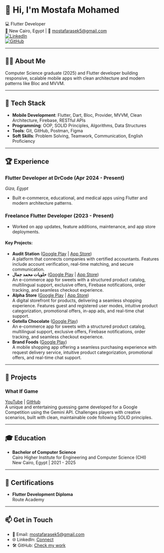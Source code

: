 # 👋 Hi, I'm Mostafa Mohamed

💻 Flutter Developer  
📍 New Cairo, Egypt | 📩 [mostafarasek5@gmail.com](mailto:mostafarasek5@gmail.com)  
[![LinkedIn](https://img.shields.io/badge/LinkedIn-Connect-blue)](https://www.linkedin.com/in/mostafa-mohamed911)  
[![GitHub](https://img.shields.io/badge/GitHub-Profile-black)](https://github.com/mostafa9011)

---

## 👨‍💻 About Me

Computer Science graduate (2025) and Flutter developer building responsive, scalable mobile apps with clean architecture and modern patterns like Bloc and MVVM.

---

## 🚀 Tech Stack

- **Mobile Development**: Flutter, Dart, Bloc, Provider, MVVM, Clean Architecture, Firebase, RESTful APIs  
- **Programming**: OOP, SOLID Principles, Algorithms, Data Structures  
- **Tools**: Git, GitHub, Postman, Figma  
- **Soft Skills**: Problem Solving, Teamwork, Communication, English Proficiency

---

## 🏆 Experience

### Flutter Developer at DrCode (Apr 2024 - Present)  
*Giza, Egypt*  
- Built e-commerce, educational, and medical apps using Flutter and modern architecture patterns.

### Freelance Flutter Developer (2023 - Present)  
- Worked on app updates, feature additions, maintenance, and app store deployments.

#### Key Projects:
- **Audit Station** ([Google Play](https://play.google.com/store/apps/details?id=com.stationsGroup.auditStation) | [App Store](https://apps.apple.com/eg/app/audit-station/id6746169066))  
  A platform that connects companies with certified accountants. Features include account verification, real-time matching, and secure communication.  
- **حلويات محمد جمال** ([Google Play](https://play.google.com/store/apps/details?id=com.mgml.candy&pcampaignid=web_share) | [App Store](https://apps.apple.com/eg/app/%D8%AD%D9%84%D9%88%D9%8A%D8%A7%D8%AA-%D9%85%D8%AD%D9%85%D8%AF-%D8%AC%D9%85%D8%A7%D9%84/id6670454975))  
  An e-commerce app for sweets with a structured product catalog, multilingual support, exclusive offers, Firebase notifications, order tracking, and seamless checkout experience.  
- **Alpha Store** ([Google Play](https://play.google.com/store/apps/details?id=com.alpha.factory&pcampaignid=web_share) | [App Store](https://apps.apple.com/eg/app/%D8%A7%D9%84%D9%85%D8%B5%D9%86%D8%B9-%D8%A7%D9%84%D9%81%D8%A7/id6744115003))  
  A digital storefront for products, delivering a seamless shopping experience. Features guest and registered user modes, intuitive product categorization, promotional offers, in-app ads, and real-time chat support.  
- **Gotella Chocolate** ([Google Play](https://play.google.com/store/apps/details?id=com.store.gotella))  
  An e-commerce app for sweets with a structured product catalog, multilingual support, exclusive offers, Firebase notifications, order tracking, and seamless checkout experience.  
- **Brand Foods** ([Google Play](https://play.google.com/store/apps/details?id=com.brand.foods))  
  A mobile shopping app offering a seamless purchasing experience with request delivery service, intuitive product categorization, promotional offers, and real-time chat support.

---

## 🌟 Projects

### What If Game  
[YouTube](https://www.youtube.com/watch?v=JsHn-Gv0fkw) | [GitHub](https://github.com/BugHubTeam/What-If/tree/mostafa-dev)  
A unique and entertaining guessing game developed for a Google Competition using the Gemini API. Challenges players with creative scenarios, built with clean, maintainable code following SOLID principles.

---

## 🎓 Education

- **Bachelor of Computer Science**  
  Cairo Higher Institute for Engineering and Computer Science (CHI)  
  New Cairo, Egypt | 2021 - 2025

---

## 🏅 Certifications

- **Flutter Development Diploma**  
  Route Academy

---

## 📫 Get in Touch

- 📩 Email: [mostafarasek5@gmail.com](mailto:mostafarasek5@gmail.com)  
- 🌐 LinkedIn: [Connect](https://www.linkedin.com/in/mostafa-mohamed911)  
- 🛠 GitHub: [Check my work](https://github.com/mostafa9011)
